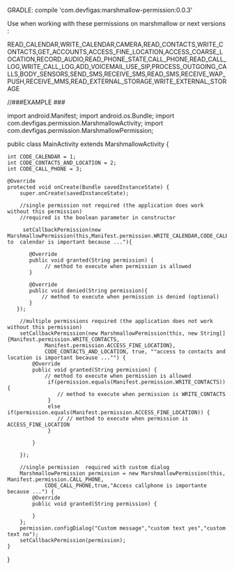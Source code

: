  GRADLE: compile 'com.devfigas:marshmallow-permission:0.0.3'

Use when working with these permissions on marshmallow or next versions :

READ_CALENDAR,WRITE_CALENDAR,CAMERA,READ_CONTACTS,WRITE_CONTACTS,GET_ACCOUNTS,ACCESS_FINE_LOCATION,ACCESS_COARSE_LOCATION,RECORD_AUDIO,READ_PHONE_STATE,CALL_PHONE,READ_CALL_LOG,WRITE_CALL_LOG,ADD_VOICEMAIL,USE_SIP,PROCESS_OUTGOING_CALLS,BODY_SENSORS,SEND_SMS,RECEIVE_SMS,READ_SMS,RECEIVE_WAP_PUSH,RECEIVE_MMS,READ_EXTERNAL_STORAGE,WRITE_EXTERNAL_STORAGE

//###EXAMPLE ###

import android.Manifest;
import android.os.Bundle;
import com.devfigas.permission.MarshmallowActivity;
import com.devfigas.permission.MarshmallowPermission;

public class MainActivity extends MarshmallowActivity {

    int CODE_CALENDAR = 1;
    int CODE_CONTACTS_AND_LOCATION = 2;
    int CODE_CALL_PHONE = 3;

    @Override
    protected void onCreate(Bundle savedInstanceState) {
        super.onCreate(savedInstanceState);

        //single permission not required (the application does work without this permission)
        //required is the boolean parameter in constructor
         
         setCallbackPermission(new MarshmallowPermission(this,Manifest.permission.WRITE_CALENDAR,CODE_CALENDAR,false,"access to  calendar is important because ..."){

           @Override
           public void granted(String permission) {
                // method to execute when permission is allowed
           }

           @Override
           public void denied(String permission){
               // method to execute when permission is denied (optional)
           }
       });

        //multiple permissions required (the application does not work without this permission)
        setCallbackPermission(new MarshmallowPermission(this, new String[]{Manifest.permission.WRITE_CONTACTS,
                Manifest.permission.ACCESS_FINE_LOCATION},
                CODE_CONTACTS_AND_LOCATION, true, ""access to contacts and location is important because ..."") {
            @Override
            public void granted(String permission) {
                // method to execute when permission is allowed
                 if(permission.equals(Manifest.permission.WRITE_CONTACTS)){
                    // method to execute when permission is WRITE_CONTACTS
                 }
                 else if(permission.equals(Manifest.permission.ACCESS_FINE_LOCATION)) {
                    // // method to execute when permission is ACCESS_FINE_LOCATION
                 }
                
            }

        });
        
        //single permission  required with custom dialog
        MarshmallowPermission permission = new MarshmallowPermission(this, Manifest.permission.CALL_PHONE,
                CODE_CALL_PHONE,true,"Access callphone is importante because ...") {
            @Override
            public void granted(String permission) {

            }
        };
        permission.configDialog("Custom message","custom text yes","custom text no");
        setCallbackPermission(permission);
    }
}

